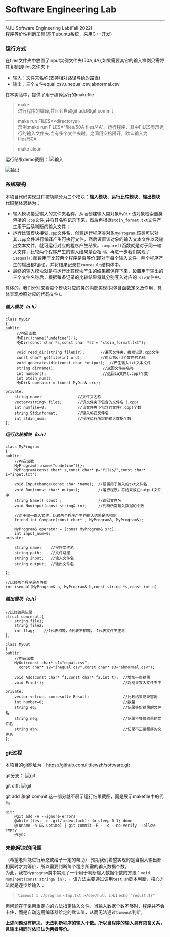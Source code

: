 # Software Engineering Lab  
---------------------------
NJU Software Engineering Lab(Fall 2022)  
程序等价性判断工具(基于ubuntu系统，采用C++开发)  
### 运行方式  
在files文件夹中放置了input实例文件夹(50A,4A),如果需要其它的输入样例只需将其复制到files文件夹下  
* 输入：文件夹名称(支持相对路径与绝对路径)
* 输出：三个文件equal.csv,unequal.csv,abnormal.csv  

在本实验中，提供了用于编译运行的makefile  

> make                                
> 进行程序的编译,并且会自动git add和git commit

> make run FILES=\<directorys\>          
> 示例:make run FILES="files/50A files/4A"。运行程序，其中FILES表示运行的输入文件夹.当有多个文件夹时，之间用空格隔开，默认输入为files/50A  

> make clean 

运行结果demo截图：
![输入](picture/1.png "图片title")

![输出](picture/2.png "图片title")

### 系统架构
本项目代码实现过程按功能分为三个模块：**输入模块**、**运行比较模块**、**输出模块**  
代码整体思路为：  
* 输入模块接受输入的文件夹名称，从而创建输入类对象`MyDir`.该对象检索自身包括的`.cpp`文件,并将其名称记录下来，然后再根据`stdin_format.txt`文件产生用于后续判断的输入文件；  
* 运行比较模块接受`.cpp`文件名，创建运行程序类对象`MyProgram`.该类可以对其`.cpp`文件进行编译产生可执行文件，然后设置该对象的输入文本文件以及输出文本文件，就可运行对应的程序产生结果。`compare()`函数就是对于同一输入文件，比较两个程序产生的输入结果是否相同。再进一步我们实现了`isequal()`函数用于比较两个程序是否等价(即对于每个输入文件，两个程序产生的输出都相同)，并将结果记录在`comresult`结构体中。
* 最终的输入模块就是将运行比较模块产生的结果都保存下来，设置用于输出的三个文件名称后，根据每条记录的比较结果将其分别写入对应的`.csv`文件中。  
  
具体的，我们分别来看每个模块对应的类的内部实现(只包含函数定义及作用，具体实现参照对应的代码文件)。  
##### 输入模块（a.h）
```
class MyDir
{
public:
     //构造函数
     MyDir():name("undefine"){};
     MyDir(const char *s,const char *s2 = "stdin_format.txt");
     
     void read_dir(string fileDir);       //遍历文件夹，搜索记录.cpp文件
     const char* getfile(int ord);        //返回第ord个文件的名称
     void generatestdin(const char *output);  //产生输入txt文本文件
     string dirname();                     //返回文件夹名称
     int number();                         //返回iu文件(.cpp)个数
     int Stdin_num(); 
     MyDir& operator = (const MyDir& src); 

private:
    string name;                //文件夹名称
    vector<string> files;       //该文件夹下包含的文件名（.cpp）
    int numfile=0;              //该文件夹下包含的文件(.cpp)个数
    string Stdinformat;         //输入格式文件名
    int stdin_num;              //程序运行所需的输入数据个数
};
```

##### 运行比较模块（b.h）
```
class MyProgram
{
public:
    //构造函数
    MyProgram():name("undefine"){};
    MyProgram(const char* s,const char* p="files/",const char* i="input.txt");

    void Inputchange(const char *name);  //设置用于输入的txt文件名
    void Run(const char* output);        //运行程序，将结果放在output文件中
    string Name() const ;                //返回文件名
    void Numinput(const string& in);     //判断所需输入数据的个数

    //对于同一输入文件，比较两个程序产生的输入结果是否相同
    friend int Compare(const char* , MyProgram&, MyProgram&);  
    
    MyProgram& operator = (const MyProgram& src);
    int input_num=0;
private:
    
    string name;    //程序文件名
    string path;    //文件路径
    string input;   //输入文件名
    string output;  //输出文件名
    
};

//比较两个程序是否等价
int isequal(MyProgram& a, MyProgram& b,const string *s,const int n)
```

##### 输出模块（c.h）
```
//比较结果记录
struct comresult{                    
    string file1;
    string file2;
    int flag;    //1代表相等，0代表不相等，-1代表文件不正常
};

class MyOut
{
public:
    //构造函数
    MyOut(const char* s1="equal.csv",
      const char* s2="inequal.csv",const char* s3="abnormal.csv");

    void Add(const char* f1,const char* f2,int t);  //增加一条结果
    void Print();                                   //将结果写入文件夹中

private:
    vector <struct comresult> Result;               //比较结果记录容器
    int number=0;                                   //数量
    string eq;                                      //记录等价结果的文件名
    string neq;                                     //记录不等价结果的文件名
    string abn;                                     //记录不正常程序的文件名
};
```
### git过程
本项目的git网址为：https://github.com/littlewzh/software.git

git分支：
![git](picture/3.png "git")

git diff:
![git](picture/4.png "git")

git add 和git commit:这一部分就不展示运行结果截图，而是展示makefile中的代码
```
git:
	@git add -A --ignore-errors
	@while (test -e .git/index.lock); do sleep 0.1; done
	@(uname -a && uptime) | git commit -F - -q --no-verify --allow-empty
	@sync
```
### 未能解决的问题
（希望老师能进行解惑或给予一定的帮助）
预期我们希望实现的是当输入输出都相同时才为等价，所以需要判断每个程序所需的输入数据个数。  
为此，我在`Myprogram`类中实现了一个用于判断输入数据个数的方法：`void Numinput(const string& in); `。该方法主要通过调用`test.sh`脚本判断，核心方法就是逐步给输入：
> `timeout 1 ./program <tmp.txt >/dev/null 2>&1`
> `echo "result:$?"`  

但问题在于采用重定向的方法指定输入文件，当输入数据个数不够时，程序并不会卡住，而是自动选用编译器给定的默认值，从而无法通过`timeout`判断。

**上述问题没有解决，无法判断程序的输入个数。所以当程序的输入具有包含关系，且输出相同时依旧认为两者等价。**
